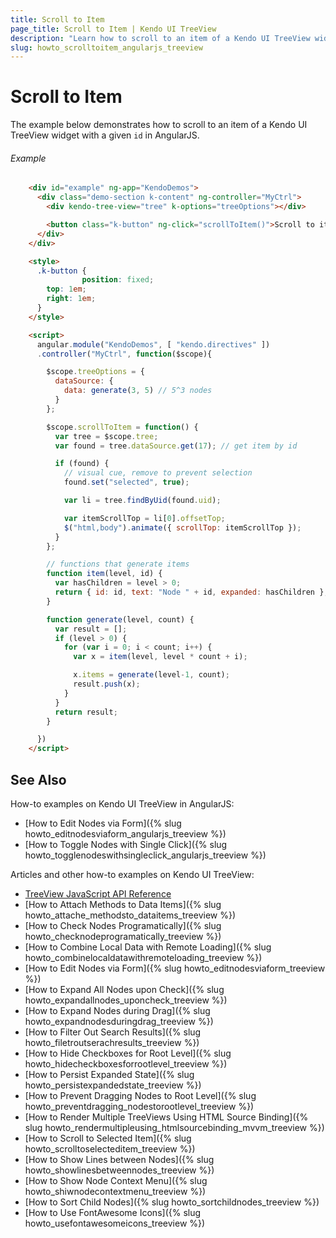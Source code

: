 ```yaml
---
title: Scroll to Item
page_title: Scroll to Item | Kendo UI TreeView
description: "Learn how to scroll to an item of a Kendo UI TreeView widget with a given id in AngularJS."
slug: howto_scrolltoitem_angularjs_treeview
---
```


# Scroll to Item

The example below demonstrates how to scroll to an item of a Kendo UI TreeView widget with a given `id` in AngularJS.

###### Example

```html
    <div id="example" ng-app="KendoDemos">
      <div class="demo-section k-content" ng-controller="MyCtrl">
        <div kendo-tree-view="tree" k-options="treeOptions"></div>

        <button class="k-button" ng-click="scrollToItem()">Scroll to item</button>
      </div>
    </div>

    <style>
      .k-button {
                position: fixed;
        top: 1em;
        right: 1em;
      }
    </style>

    <script>
      angular.module("KendoDemos", [ "kendo.directives" ])
      .controller("MyCtrl", function($scope){

        $scope.treeOptions = {
          dataSource: {
            data: generate(3, 5) // 5^3 nodes
          }
        };

        $scope.scrollToItem = function() {
          var tree = $scope.tree;
          var found = tree.dataSource.get(17); // get item by id

          if (found) {
            // visual cue, remove to prevent selection
            found.set("selected", true);

            var li = tree.findByUid(found.uid);

            var itemScrollTop = li[0].offsetTop;
            $("html,body").animate({ scrollTop: itemScrollTop });
          }
        };

        // functions that generate items
        function item(level, id) {
          var hasChildren = level > 0;
          return { id: id, text: "Node " + id, expanded: hasChildren };
        }

        function generate(level, count) {
          var result = [];
          if (level > 0) {
            for (var i = 0; i < count; i++) {
              var x = item(level, level * count + i);

              x.items = generate(level-1, count);
              result.push(x);
            }
          }
          return result;
        }

      })
    </script>

```

## See Also

How-to examples on Kendo UI TreeView in AngularJS:

* [How to Edit Nodes via Form]({% slug howto_editnodesviaform_angularjs_treeview %})
* [How to Toggle Nodes with Single Click]({% slug howto_togglenodeswithsingleclick_angularjs_treeview %})

Articles and other how-to examples on Kendo UI TreeView:

* [TreeView JavaScript API Reference](/api/javascript/ui/treeview)
* [How to Attach Methods to Data Items]({% slug howto_attache_methodsto_dataitems_treeview %})
* [How to Check Nodes Programatically]({% slug howto_checknodeprogramatically_treeview %})
* [How to Combine Local Data with Remote Loading]({% slug howto_combinelocaldatawithremoteloading_treeview %})
* [How to Edit Nodes via Form]({% slug howto_editnodesviaform_treeview %})
* [How to Expand All Nodes upon Check]({% slug howto_expandallnodes_uponcheck_treeview %})
* [How to Expand Nodes during Drag]({% slug howto_expandnodesduringdrag_treeview %})
* [How to Filter Out Search Results]({% slug howto_filetroutserachresults_treeview %})
* [How to Hide Checkboxes for Root Level]({% slug howto_hidecheckboxesforrootlevel_treeview %})
* [How to Persist Expanded State]({% slug howto_persistexpandedstate_treeview %})
* [How to Prevent Dragging Nodes to Root Level]({% slug howto_preventdragging_nodestorootlevel_treeview %})
* [How to Render Multiple TreeViews Using HTML Source Binding]({% slug howto_rendermultipleusing_htmlsourcebinding_mvvm_treeview %})
* [How to Scroll to Selected Item]({% slug howto_scrolltoselecteditem_treeview %})
* [How to Show Lines between Nodes]({% slug howto_showlinesbetweennodes_treeview %})
* [How to Show Node Context Menu]({% slug howto_shiwnodecontextmenu_treeview %})
* [How to Sort Child Nodes]({% slug howto_sortchildnodes_treeview %})
* [How to Use FontAwesome Icons]({% slug howto_usefontawesomeicons_treeview %})
